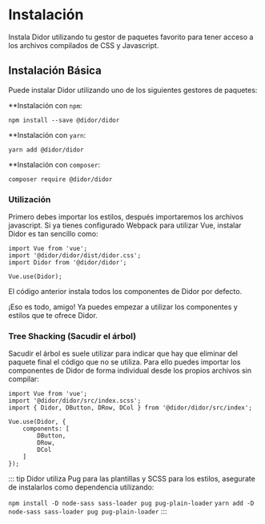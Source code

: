 # Instalación

Instala Didor utilizando tu gestor de paquetes favorito para tener acceso a los archivos compilados de CSS y Javascript.

## Instalación Básica

Puede instalar Didor utilizando uno de los siguientes gestores de paquetes:

**Instalación con `npm`:

```shell
npm install --save @didor/didor
```

**Instalación con `yarn`:

```shell
yarn add @didor/didor
```

**Instalación con `composer`:

```shell
composer require @didor/didor
```

### Utilización

Primero debes importar los estilos, después importaremos los archivos javascript. Si ya tienes configurado Webpack para utilizar Vue, instalar Didor es tan sencillo como:

```js[src/main.js]
import Vue from 'vue';
import '@didor/didor/dist/didor.css';
import Didor from '@didor/didor';

Vue.use(Didor);
```

El código anterior instala todos los componentes de Didor por defecto.

¡Eso es todo, amigo! Ya puedes empezar a utilizar los componentes y estilos que te ofrece Didor.

### Tree Shacking (Sacudir el árbol)

Sacudir el árbol es suele utilizar para indicar que hay que eliminar del paquete final el código que no se utiliza. Para ello puedes importar los componentes de Didor de forma individual desde los propios archivos sin compilar:

```js[src/main.js]
import Vue from 'vue';
import '@didor/didor/src/index.scss';
import { Didor, DButton, DRow, DCol } from '@didor/didor/src/index';

Vue.use(Didor, {
    components: [
        DButton,
        DRow,
        DCol
    ]
});
```

::: tip
Didor utiliza Pug para las plantillas y SCSS para los estilos, asegurate de instalarlos como dependencia utilizando:

`npm install -D node-sass sass-loader pug pug-plain-loader`
`yarn add -D node-sass sass-loader pug pug-plain-loader`
:::
